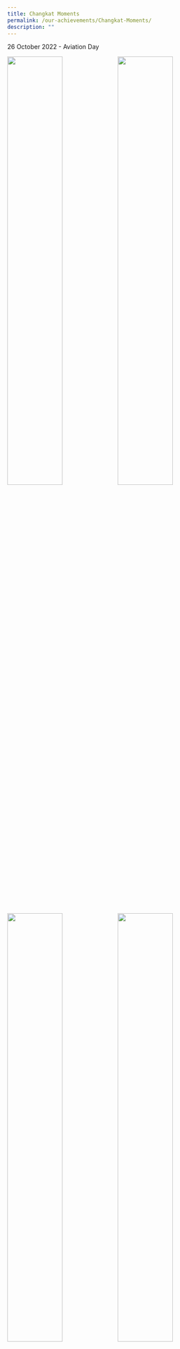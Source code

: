 ```yaml
---
title: Changkat Moments
permalink: /our-achievements/Changkat-Moments/
description: ""
---
```

26 October 2022 - Aviation Day

<p><img style="width:50%;float:left" src="/images/Changkat%20Moment/ad01.jpg"><img style="width:50%;float:left" src="/images/Changkat%20Moment/ad02.jpg"><img style="width:50%;float:left" src="/images/Changkat%20Moment/ad03.jpg"><img style="width:50%;float:left" src="/images/Changkat%20Moment/ad04.jpg"><img><img style="width:50%;float:left" src="/images/Changkat%20Moment/DC3.jpg"><img style="width:50%;float:left" src="/images/Changkat%20Moment/DC4.jpg"><img style="width:50%;float:left" src="/images/Changkat%20Moment/dc1.jpg"><img style="width:50%;float:left" src="/images/Changkat%20Moment/dc2.jpg"><img><img style="width:50%;float:left" src="/images/Changkat%20Moment/TD202201.jpg"><img style="width:50%;float:left" src="/images/Changkat%20Moment/TD202202.jpg"><img style="width:50%;float:left" src="/images/Changkat%20Moment/TD202203.jpg"><img style="width:50%;float:left" src="/images/Changkat%20Moment/TD202204.jpg"><img><img style="width:50%;float:left" src="/images/Changkat%20Moment/ND202201.jpg"><img style="width:50%;float:left" src="/images/Changkat%20Moment/ND202202.jpg"><img style="width:50%;float:left" src="/images/Changkat%20Moment/ND202203.jpg"><img style="width:50%;float:left" src="/images/Changkat%20Moment/ND202204.jpg"><img><img style="width:50%;float:left" src="/images/Changkat%20Moment/NDC202201.jpg"><img style="width:50%;float:left" src="/images/Changkat%20Moment/NDC202202.jpg"><img style="width:50%;float:left" src="/images/Changkat%20Moment/NDC202203.jpg"><img style="width:50%;float:left" src="/images/Changkat%20Moment/NDC202204.jpg"><img><img style="width:50%;float:left" src="/images/Changkat%20Moment/RHD202201.jpg"><img style="width:50%;float:left" src="/images/Changkat%20Moment/RHD202202.jpg"><img style="width:50%;float:left" src="/images/Changkat%20Moment/RHD202203.jpg"><img style="width:50%;float:left" src="/images/Changkat%20Moment/RHD202204.jpg"><img><img style="width:50%;float:left" src="/images/Changkat%20Moment/ASRW202201.jpg"><img style="width:50%;float:left" src="/images/Changkat%20Moment/ASRW202202.jpg"><img style="width:50%;float:left" src="/images/Changkat%20Moment/ASRW202203.jpg"><img style="width:50%;float:left" src="/images/Changkat%20Moment/ASRW202204.jpg"><img class="jekyllcodex_accordion">
	
		&nbsp;&nbsp;</p><li>

&nbsp;&nbsp;&nbsp;&nbsp;<input id="accordion1" type="checkbox">

&nbsp;&nbsp;&nbsp;&nbsp;<label for="accordion1">14 February 2022 - Total Defence Day</label>

&nbsp;&nbsp;&nbsp;&nbsp;<div>
			<p><img style="width:50%;float:left" src="/images/Total%20Defence%20Pix%202.jpeg"><img style="width:50%" src="/images/Total%20Defence%20pix%203.jpeg"><img style="width:50%;float:left" src="/images/Total%20Defence%20Pix%201.png"><img style="width:50%" src="/images/Total%20Defence%20Pix%204.jpeg"></p>
			
			</div></li><li>

&nbsp;&nbsp;&nbsp;&nbsp;<input id="accordion2" type="checkbox">

&nbsp;&nbsp;&nbsp;&nbsp;<label for="accordion2">31 January 2022 - CNY Celebration</label>

&nbsp;&nbsp;&nbsp;&nbsp;<div>
			
		<p><img style="width:50%;float:left" src="/images/CNY%20Pix%203.jpeg"><img style="width:50%" src="/images/CNY%20Pix%201.jpg"><img style="width:50%;float:left" src="/images/CNY%20Pix%202.jpeg"><img style="width:50%" src="/images/CNY%20Pix%204.jpeg"></p>
			
			</div></li><li>

&nbsp;&nbsp;&nbsp;&nbsp;<input id="accordion3" type="checkbox">

&nbsp;&nbsp;&nbsp;&nbsp;<label for="accordion3">4 January 2022 - &nbsp;Kickstart 2022</label>

&nbsp;&nbsp;&nbsp;&nbsp;<div>
		<p><img style="width:50%;float:left" src="/images/IMG_1957.jpeg"><img style="width:50%" src="/images/IMG_1898.jpeg"><img style="width:50%;float:left" src="/images/IMG_1887.jpeg"><img style="width:50%" src="/images/IMG_1913.jpeg"></p>
			
			</div></li><li>

&nbsp;&nbsp;&nbsp;&nbsp;<input id="accordion4" type="checkbox">

&nbsp;&nbsp;&nbsp;&nbsp;<label for="accordion4">28 October 2021 – Deepavali celebration </label>
			<div>
			<p><img style="width:50%;float:left" src="/images/Deepavali%201.jpeg"><img style="width:50%" src="/images/Deepavali%202.jpeg"><img style="width:50%;float:left" src="/images/Deepavali%203.jpeg"><img style="width:50%" src="/images/Deepavali%204.jpeg"></p>
				
</div></li><li>

&nbsp;&nbsp;&nbsp;&nbsp;<input id="accordion5" type="checkbox">

&nbsp;&nbsp;&nbsp;&nbsp;<label for="accordion5">2 September 2021 - Teacher's Day Celebration</label>
			<div>
			<p><img style="width:50%;float:left" src="/images/DSC04440.jpeg"><img style="width:50%" src="/images/DSC04456.jpeg"><img style="width:50%;float:left" src="/images/DSC04462.jpeg"><img style="width:50%" src="/images/DSC04475.jpeg"></p>
				
				</div></li><li>

&nbsp;&nbsp;&nbsp;&nbsp;<input id="accordion6" type="checkbox">

&nbsp;&nbsp;&nbsp;&nbsp;<label for="accordion6">29 October 2021 – Changkateer featured in RIA 89.7fm&nbsp;</label>
			<div>
			<p><img style="width:50%" src="/images/RIA%20897FM.jpg"></p>
								
				</div></li><li>

&nbsp;&nbsp;&nbsp;&nbsp;<input id="accordion7" type="checkbox">

&nbsp;&nbsp;&nbsp;&nbsp;<label for="accordion7">6 August 2021 – National Day Celebrations</label>
				<div>
				<p><img style="width:50%;float:left" src="/images/DSC04425.jpeg"><img style="width:50%" src="/images/DSC04433.jpeg"><img style="width:50%;float:left" src="/images/DSC04423.jpeg"><img style="width:50%" src="/images/IMG_1420.jpeg"></p>
					
					</div></li><li>

&nbsp;&nbsp;&nbsp;&nbsp;<input id="accordion8" type="checkbox">

&nbsp;&nbsp;&nbsp;&nbsp;<label for="accordion8">21 July 2021 – Racial Harmony Day</label>
				<div>
				<p><img style="width:50%;float:left" src="/images/RHD1.jpeg"><img style="width:50%" src="/images/RHD2.jpeg"></p>

					</div></li><li>

&nbsp;&nbsp;&nbsp;&nbsp;<input id="accordion9" type="checkbox">

&nbsp;&nbsp;&nbsp;&nbsp;<label for="accordion9">6 August 2021 – National Day Celebrations</label>
				<div>
					<p>content</p>
					
					</div></li><li>

&nbsp;&nbsp;&nbsp;&nbsp;<input id="accordion10" type="checkbox">

&nbsp;&nbsp;&nbsp;&nbsp;<label for="accordion10">1 July 2021 - NCC Day</label>
				<div>
				<p>The NCC Day is observed on 1 July 2021 which coincides with Singapore Armed Forces (SAF) Day. The event commemorates the founding of the SAF on 1 July.<br>Congratulations to the following cadets from our school who will be receiving the Outstanding Cadet Award:<br>Master Sergeant Alfred Seetoh Xiao An from the NCC Air Boys<br>Master Sergeant Nur Natasha Binte Mohamed Riduwan from the NCC Air Girls</p>
					<p><img style="width:50%;float:left" src="/images/Alfred%20Seeto.jpeg"><img style="width:50%" src="/images/Nur%20Natasha.jpeg"><img style="width:50%;float:left" src="/images/IMG_1184.jpeg"><img style="width:50%" src="/images/IMG_1185.jpeg"></p>
					
					</div></li><li>

&nbsp;&nbsp;&nbsp;&nbsp;<input id="accordion11" type="checkbox">

&nbsp;&nbsp;&nbsp;&nbsp;<label for="accordion11">16 February 2021 - Total Defence Day</label>
				<div>
				<p>Changkateers commemorating Total Defence Week through games and insightful sharing sessions</p>
				<p><img style="width:50%;float:left" src="/images/TDD2021-1.jpeg"><img style="width:50%" src="/images/TDD2021-2.jpeg"><img style="width:50%;float:left" src="/images/TDD2021-3.jpeg"><img style="width:50%" src="/images/TDD2021-4.jpeg"><img style="width:50%;float:left" src="/images/TDD2021-5.jpeg"></p>
					
					</div></li><li>

&nbsp;&nbsp;&nbsp;&nbsp;<input id="accordion12" type="checkbox">

&nbsp;&nbsp;&nbsp;&nbsp;<label for="accordion12">11 February 2021 - Chinese New Year Celebration</label>
				<div>
					<p>Changkateers ushering in the Year of the Ox. 牛年大吉!</p>
					<p><img style="width:33%;float:left" src="/images/DSC_0444.jpeg"><img style="width:33%;float:left" src="/images/DSC_0477.jpeg"><img style="width:33%" src="/images/DSC_0536.jpeg"><img style="width:50%" src="/images/IMG_0130.jpeg"></p>
					
						</div></li><li>

&nbsp;&nbsp;&nbsp;&nbsp;<input id="accordion13" type="checkbox">

&nbsp;&nbsp;&nbsp;&nbsp;<label for="accordion13">8 February 2021- Mother Tongue Fortnight</label>
				<div>
					<p>Changkateers having fun at the various activity booth.</p>
					<p><img style="width:50%;float:left" src="/images/IMG_0503.jpeg"><img style="width:50%;float:left" src="/images/IMG_0515.jpeg"><img style="width:50%;float:left" src="/images/IMG_0555.jpeg"><img style="width:50%" src="/images/IMG_0519.jpeg"></p>
					
										</div></li><li>

&nbsp;&nbsp;&nbsp;&nbsp;<input id="accordion14" type="checkbox">

&nbsp;&nbsp;&nbsp;&nbsp;<label for="accordion14">4 January - Kickstart ! Programme</label>
				<div>
					<p>Our Secondary one students getting to know their classmates better through various activities.</p>
					<p><img style="width:50%;float:left" src="/images/1.jpeg"><img style="width:50%" src="/images/2.jpeg"><img style="width:50%;float:left" src="/images/3.jpeg"><img style="width:50%" src="/images/4.jpeg"></p>
					<p>Secondary 3 students enjoying their time in Camp Courage.</p>
					<p><img style="width:50%;float:left" src="/images/5.jpeg"><img style="width:50%" src="/images/6.jpeg"><img style="width:50%;float:left" src="/images/7.jpeg"><img style="width:50%" src="/images/8.jpeg"></p></div></li>